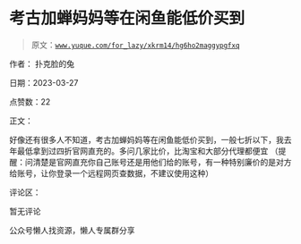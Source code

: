 # 考古加蝉妈妈等在闲鱼能低价买到

> 原文：[`www.yuque.com/for_lazy/xkrm14/hg6ho2maggypgfxq`](https://www.yuque.com/for_lazy/xkrm14/hg6ho2maggypgfxq)



作者： 扑克脸的兔



日期：2023-03-27



点赞数：22



正文：



好像还有很多人不知道，考古加蝉妈妈等在闲鱼能低价买到，一般七折以下，我去年最低拿到过四折官网直充的。多问几家比价，比淘宝和大部分代理都便宜 （提醒：问清楚是官网直充你自己账号还是用他们给的账号，有一种特别廉价的是对方给账号，让你登录一个远程网页查数据，不建议使用这种）



评论区：



暂无评论



公众号懒人找资源，懒人专属群分享


